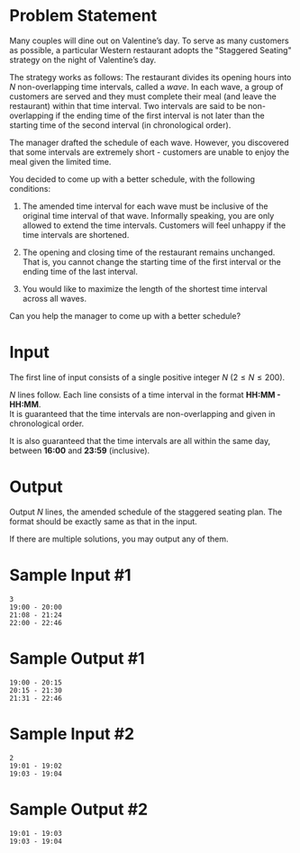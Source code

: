 # Problem Statement
Many couples will dine out on Valentine’s day. To serve as many customers as possible, a particular Western restaurant adopts the "Staggered Seating" strategy on the night of Valentine’s day.

The strategy works as follows: The restaurant divides its opening hours into $N$ non-overlapping time intervals, called a *wave*. In each wave, a group of customers are served and they must complete their meal (and leave the restaurant) within that time interval. Two intervals are said to be non-overlapping if the ending time of the first interval is not later than the starting time of the second interval (in chronological order).

The manager drafted the schedule of each wave. However, you discovered that some intervals are extremely short - customers are unable to enjoy the meal given the limited time.

You decided to come up with a better schedule, with the following conditions:

1. The amended time interval for each wave must be inclusive of the original time interval of that wave. Informally speaking, you are only allowed to extend the time intervals. Customers will feel unhappy if the time intervals are shortened.

2. The opening and closing time of the restaurant remains unchanged. That is, you cannot change the starting time of the first interval or the ending time of the last interval.

3. You would like to maximize the length of the shortest time interval across all waves.

Can you help the manager to come up with a better schedule?

# Input

The first line of input consists of a single positive integer $N$ $(2 \le N \le 200)$.

$N$ lines follow. Each line consists of a time interval in the format **HH:MM - HH:MM**.  
It is guaranteed that the time intervals are non-overlapping and given in chronological order.

It is also guaranteed that the time intervals are all within the same day, between **16:00** and **23:59** (inclusive).

# Output

Output $N$ lines, the amended schedule of the staggered seating plan. The format should be exactly same as that in the input.

If there are multiple solutions, you may output any of them.

# Sample Input #1
```
3
19:00 - 20:00
21:08 - 21:24
22:00 - 22:46
```
# Sample Output #1
```
19:00 - 20:15
20:15 - 21:30
21:31 - 22:46
```
# Sample Input #2
```
2
19:01 - 19:02
19:03 - 19:04
```
# Sample Output #2
```
19:01 - 19:03
19:03 - 19:04
```